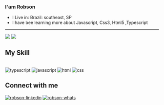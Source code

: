 ### I'am Robson

- I Live in: Brazil: southeast, SP
- I have bee learning more about Javascript, Css3, Html5 ,Typescript
<hr>

<div>
<img  src="https://github-readme-stats.vercel.app/api?username=androb86&show_icons=true&hide=prs,issues,contribs" /> 
<img src="https://github-readme-stats.vercel.app/api/top-langs/?username=anuraghazra&langs_count=6&layout=compact"/>
</div>

## My Skill
<div style="display: inline_block"><br>
<img align="center" alt ="typescript" src="https://img.shields.io/badge/TypeScript-007ACC?style=for-the-badge&logo=typescript&logoColor=white" />
<img align="center" alt ="javascript" src="https://img.shields.io/badge/JavaScript-F7DF1E?style=for-the-badge&logo=javascript&logoColor=black" />
<img align="center" alt ="html" src="https://img.shields.io/badge/HTML5-E34F26?style=for-the-badge&logo=html5&logoColor=white" />
<img align="center" alt ="css" src="https://img.shields.io/badge/CSS-239120?&style=for-the-badge&logo=css3&logoColor=white" />
</div>


## Connect with me
<div style="display: inline_block"> 
<a href="https://linkedin.com/in/robson-araujo-dev/" target="_blank"><img alt="robson-linkedin" align="center" src="https://img.shields.io/badge/LinkedIn-0077B5?style=for-the-badge&logo=linkedin&logoColor=white" /></a>
<a href="https://wa.me/+5513991553690" target="_blank"><img alt="robson-whats" align="center" src="https://img.shields.io/badge/WhatsApp-25D366?style=for-the-badge&logo=whatsapp&logoColor=white"/></a>
  
</div>
